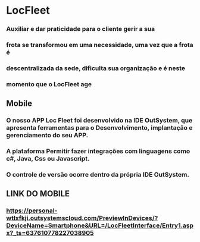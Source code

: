 # LocFleet

### Auxiliar e dar praticidade para o cliente gerir a sua 
### frota se transformou em uma necessidade, uma vez que a frota é
### descentralizada da sede, dificulta sua organização e é neste 
### momento que o LocFleet age


## Mobile

### O nosso APP Loc Fleet foi desenvolvido na IDE OutSystem, que apresenta ferramentas para o Desenvolvimento, implantação e gerenciamento do seu APP.
### A plataforma Permitir fazer integrações com linguagens como c#, Java, Css ou Javascript.

### O controle de versão ocorre dentro da própria IDE OutSystem.

## LINK DO MOBILE
### https://personal-wtlxfkji.outsystemscloud.com/PreviewInDevices/?DeviceName=Smartphone&URL=/LocFleetInterface/Entry1.aspx?_ts=637610778227038905
